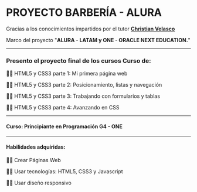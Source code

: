 # PROYECTO BARBERÍA - ALURA

Gracias a los conocimientos impartidos por el tutor [**Christian Velasco**](https://www.linkedin.com/in/christianpva/)


Marco del proyecto "**ALURA - LATAM y ONE - ORACLE NEXT EDUCATION.**"

---
### Presento el proyecto final de los cursos Curso de:
👨‍💻 HTML5 y CSS3 parte 1: Mi primera página web

👨‍💻 HTML5 y CSS3 parte 2: Posicionamiento, listas y navegación

👨‍💻 HTML5 y CSS3 parte 3: Trabajando con formularios y tablas

👨‍💻 HTML5 y CSS3 parte 4: Avanzando en CSS

---
#### Curso: Principiante en Programación G4 - ONE
---

#### Habilidades adquiridas:
👨‍💻 Crear Páginas Web

👨‍💻 Usar tecnologías: HTML5, CSS3 y Javascript

👨‍💻 Usar diseño responsivo
